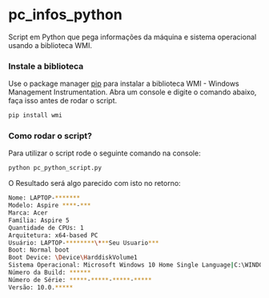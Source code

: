 # pc_infos_python
Script em Python que pega informações da máquina e sistema operacional usando a biblioteca WMI.

### Instale a biblioteca

Use o package manager [pip](https://pypi.org/project/WMI/) para instalar a biblioteca WMI - Windows Management Instrumentation.
Abra um console e digite o comando abaixo, faça isso antes de rodar o script.

```bash
pip install wmi
```

### Como rodar o script?

Para utilizar o script rode o seguinte comando na console:

```bash
python pc_python_script.py
```

O Resultado será algo parecido com isto no retorno:
```bash
Nome: LAPTOP-*******
Modelo: Aspire ****-***
Marca: Acer
Família: Aspire 5
Quantidade de CPUs: 1
Arquitetura: x64-based PC
Usuário: LAPTOP-********\***Seu Usuario***
Boot: Normal boot
Boot Device: \Device\HarddiskVolume1
Sistema Operacional: Microsoft Windows 10 Home Single Language|C:\WINDOWS|\Device\Harddisk0\Partition3
Número da Build: ******
Número de Série: *****-*****-*****-*****
Versão: 10.0.*****
```
